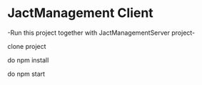 # JactManagement Client

-Run this project together with JactManagementServer project-

clone project

do npm install

do npm start